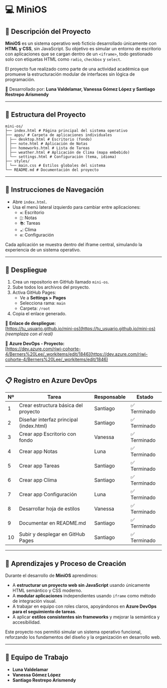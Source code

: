 # 💻 MiniOS

## 📘 Descripción del Proyecto

**MiniOS** es un sistema operativo web ficticio desarrollado únicamente con **HTML y CSS**, sin JavaScript. Su objetivo es simular un entorno de escritorio con aplicaciones que se cargan dentro de un `<iframe>`, todo gestionado solo con etiquetas HTML como `radio`, `checkbox` y `select`.

El proyecto fue realizado como parte de una actividad académica que promueve la estructuración modular de interfaces sin lógica de programación.

👥 Desarrollado por: **Luna Valdelamar, Vanessa Gómez López y Santiago Restrepo Arismendy**

---

## 🧱 Estructura del Proyecto

```
mini-os/
├── index.html # Página principal del sistema operativo
├── apps/ # Carpeta de aplicaciones individuales
│ ├── desktop.html # Escritorio (fondo)
│ ├── note.html # Aplicación de Notas
│ ├── homeworks.html # Lista de Tareas
│ ├── weather.html # Aplicación de Clima (mapa embebido)
│ └── settings.html # Configuración (tema, idioma)
├── styles/
│ └── main.css # Estilos globales del sistema
└── README.md # Documentación del proyecto
```


---

## 🧭 Instrucciones de Navegación

- Abre `index.html`.
- Usa el menú lateral izquierdo para cambiar entre aplicaciones:
  - `≡`: Escritorio
  - `📝`: Notas
  - `📚`: Tareas
  - `☁️`: Clima
  - `⚙️`: Configuración

Cada aplicación se muestra dentro del iframe central, simulando la experiencia de un sistema operativo.

---

## 🚀 Despliegue

1. Crea un repositorio en GitHub llamado `mini-os`.
2. Sube todos los archivos del proyecto.
3. Activa GitHub Pages:
   - Ve a **Settings > Pages**
   - Selecciona rama: `main`
   - Carpeta: `/root`
4. Copia el enlace generado.

🔗 **Enlace de despliegue:**  
[https://tu_usuario.github.io/mini-os](https://tu_usuario.github.io/mini-os) *(reemplaza con el real)*

🔗 **Azure DevOps - Proyecto:**  
[https://dev.azure.com/riwi-cohorte-4/Berners%20Lee/_workitems/edit/1846](https://dev.azure.com/riwi-cohorte-4/Berners%20Lee/_workitems/edit/1846)

---

## 📋 Registro en Azure DevOps

| Nº | Tarea                                   | Responsable         | Estado      |
|----|-----------------------------------------|---------------------|-------------|
| 1  | Crear estructura básica del proyecto    | Santiago            | ✅ Terminado |
| 2  | Diseñar interfaz principal (index.html) | Santiago            | ✅ Terminado |
| 3  | Crear app Escritorio con fondo          | Vanessa             | ✅ Terminado |
| 4  | Crear app Notas                         | Luna                | ✅ Terminado |
| 5  | Crear app Tareas                        | Santiago            | ✅ Terminado |
| 6  | Crear app Clima                         | Santiago            | ✅ Terminado |
| 7  | Crear app Configuración                 | Luna                | ✅ Terminado |
| 8  | Desarrollar hoja de estilos             | Vanessa             | ✅ Terminado |
| 9  | Documentar en README.md                 | Santiago            | ✅ Terminado |
| 10 | Subir y desplegar en GitHub Pages       | Santiago            | ✅ Terminado |

---

## 🧠 Aprendizajes y Proceso de Creación

Durante el desarrollo de **MiniOS** aprendimos:

- A **estructurar un proyecto web sin JavaScript** usando únicamente HTML semántico y CSS moderno.
- A **modular aplicaciones** independientes usando `iframe` como método de integración visual.
- A trabajar en equipo con roles claros, apoyándonos en **Azure DevOps para el seguimiento de tareas**.
- A aplicar **estilos consistentes sin frameworks** y mejorar la semántica y accesibilidad.

Este proyecto nos permitió simular un sistema operativo funcional, reforzando los fundamentos del diseño y la organización en desarrollo web.

---

## 👥 Equipo de Trabajo

- **Luna Valdelamar**
- **Vanessa Gómez López**
- **Santiago Restrepo Arismendy**